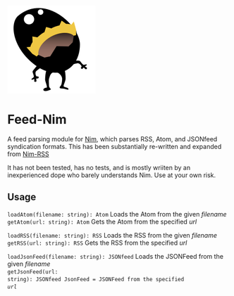 ![Logo](logo.svg)
# Feed-Nim
A feed parsing module for [Nim](https://nim-lang.org), which parses RSS, Atom, and JSONfeed syndication formats. This has been substantially re-written and expanded from [Nim-RSS](https://github.com/achesak/nim-rss)

It has not been tested, has no tests, and is mostly wriiten by an inexperienced dope who barely understands Nim. Use at your own risk.

## Usage

<code>loadAtom(filename: string): Atom</code> Loads the Atom from the given _filename_<br>
<code>getAtom(url: string): Atom</code> Gets the Atom from the specified _url_<br>

<code>loadRSS(filename: string): RSS</code> Loads the RSS from the given _filename_<br>
<code>getRSS(url: string): RSS</code> Gets the RSS from the specified _url_<br>

<code>loadJsonFeed(filename: string): JSONfeed</code> Loads the JSONFeed from the given _filename_<br>
<code>getJsonFeed(url: string): JSONfeed </pre>JsonFeed = JSONFeed from the specified _url_<br>